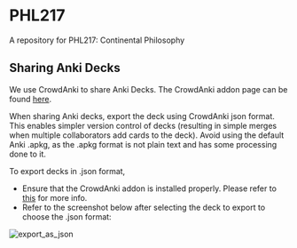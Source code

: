 # PHL217
A repository for PHL217: Continental Philosophy

## Sharing Anki Decks

We use CrowdAnki to share Anki Decks. The CrowdAnki addon page can be found [here](https://ankiweb.net/shared/info/1788670778). 

When sharing Anki decks, export the deck using CrowdAnki json format. This enables simpler version control of decks (resulting in simple merges when multiple collaborators add cards to the deck). Avoid using the default Anki .apkg, as the .apkg format is not plain text and has some processing done to it.

To export decks in .json format,
* Ensure that the CrowdAnki addon is installed properly. Please refer to [this](https://ankiweb.net/shared/info/1788670778) for more info. 
* Refer to the screenshot below after selecting the deck to export to choose the .json format:

![export_as_json](./figures/export_as_json)
